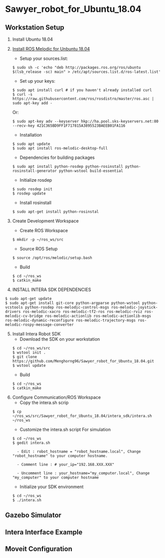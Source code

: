 # Sawyer_robot_for_Ubuntu_18.04

## Workstation Setup
1. Install Ubuntu 18.04
2. [Install ROS Melodic for Unbuntu 18.04](http://wiki.ros.org/melodic/Installation/Ubuntu)
   - Setup your sources.list: 
   ```
   $ sudo sh -c 'echo "deb http://packages.ros.org/ros/ubuntu $(lsb_release -sc) main" > /etc/apt/sources.list.d/ros-latest.list'
   ```
   - Set up your keys:
   ```
   $ sudo apt install curl # if you haven't already installed curl
   $ curl -s https://raw.githubusercontent.com/ros/rosdistro/master/ros.asc | sudo apt-key add -
   ```
     Or:
   ```
   $ sudo apt-key adv --keyserver hkp://ha.pool.sks-keyservers.net:80 --recv-key 421C365BD9FF1F717815A3895523BAEEB01FA116 
   ```
   - Installation 
   ```
   $ sudo apt update
   $ sudo apt install ros-melodic-desktop-full
   ```
   - Dependencies for building packages
   ```
   $ sudo apt install python-rosdep python-rosinstall python-rosinstall-generator python-wstool build-essential
   ```
   - Initialize rosdep
   ```
   $ sudo rosdep init
   $ rosdep update
   ```
   - Install rosinstall
   ```
   $ sudo apt-get install python-rosinstal
   ```
  
3. Create Development Workspace
   - Create ROS Workspace
   ```
   $ mkdir -p ~/ros_ws/src
   ```
   - Source ROS Setup
   ```
   $ source /opt/ros/melodic/setup.bash
   ```
   - Build
   ```
   $ cd ~/ros_ws
   $ catkin_make
   ```
4. INSTALL INTERA SDK DEPENDENCIES
```
$ sudo apt-get update
$ sudo apt-get install git-core python-argparse python-wstool python-vcstools python-rosdep ros-melodic-control-msgs ros-melodic-joystick-drivers ros-melodic-xacro ros-melodic-tf2-ros ros-melodic-rviz ros-melodic-cv-bridge ros-melodic-actionlib ros-melodic-actionlib-msgs ros-melodic-dynamic-reconfigure ros-melodic-trajectory-msgs ros-melodic-rospy-message-converter
```
5. Install Intera Robot SDK
    - Download the SDK on your workstation
    ```
    $ cd ~/ros_ws/src
    $ wstool init .
    $ git clone https://github.com/Menghorng96/Sawyer_robot_for_Ubuntu_18.04.git
    $ wstool update
    ```
    - Build
    ```
    $ cd ~/ros_ws
    $ catkin_make
    ```
6. Configure Communication/ROS Workspace
    - Copy the intera.sh scrip
    ```
    $ cp ~/ros_ws/src/Sawyer_robot_for_Ubuntu_18.04/intera_sdk/intera.sh ~/ros_ws
    ```
    - Customize the intera.sh script For simulation
    ```
    $ cd ~/ros_ws
    $ gedit intera.sh
    ```
         - Edit : robot_hostname = "robot_hostname.local", Change "robot_hostname" to your computer hostname.

         - Comment line : # your_ip="192.168.XXX.XXX"

         - Uncomment line : your_hostname="my_computer.local", Change "my_computer" to your computer hostname
    
    - Initialize your SDK environment
    ```
    $ cd ~/ros_ws
    $ ./intera.sh
    ```
    
## Gazebo Simulator


## Intera Interface Example



## Moveit Configuration


